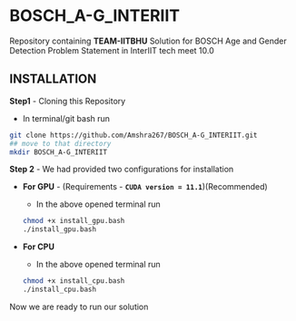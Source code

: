 # BOSCH_A-G_INTERIIT

Repository containing **TEAM-IITBHU** Solution for BOSCH Age and Gender Detection Problem Statement in InterIIT tech meet 10.0

## INSTALLATION

**Step1** - Cloning this Repository

 - In terminal/git bash run 
 ```bash
 git clone https://github.com/Amshra267/BOSCH_A-G_INTERIIT.git
 ## move to that directory
 mkdir BOSCH_A-G_INTERIIT
 ```  

**Step 2** - We had provided two configurations for installation

 - **For GPU** - (Requirements -  **```CUDA version = 11.1```**)(Recommended)
    
     * In the above opened terminal run

     ```bash
     chmod +x install_gpu.bash
     ./install_gpu.bash
     ```

 - **For CPU**
    
     * In the above opened terminal run
     
     ```bash
     chmod +x install_cpu.bash
     ./install_cpu.bash
     ```

Now we are ready to run our solution


